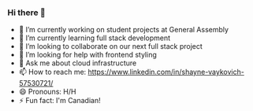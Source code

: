 ### Hi there 👋

<!--
**vaykoActual/vaykoActual** is a ✨ _special_ ✨ repository because its `README.md` (this file) appears on your GitHub profile.

Here are some ideas to get you started:
-->

- 🔭 I’m currently working on student projects at General Assembly
- 🌱 I’m currently learning full stack development
- 👯 I’m looking to collaborate on our next full stack project
- 🤔 I’m looking for help with frontend styling
- 💬 Ask me about cloud infrastructure
- 📫 How to reach me: https://www.linkedin.com/in/shayne-vaykovich-57530721/
- 😄 Pronouns: H/H
- ⚡ Fun fact: I'm Canadian!

